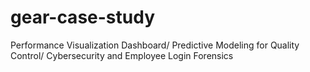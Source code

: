# gear-case-study
Performance Visualization Dashboard/ Predictive Modeling for Quality Control/ Cybersecurity and Employee Login Forensics
